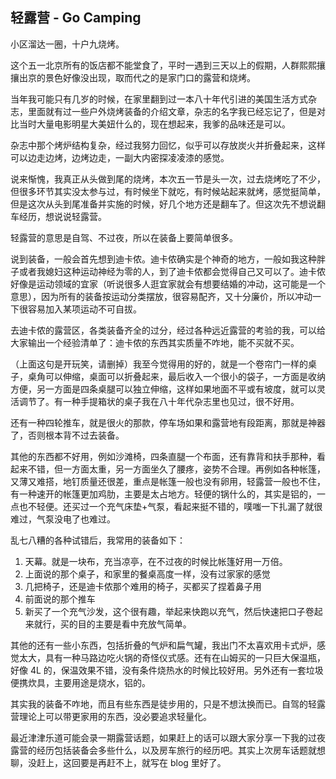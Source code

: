 ## 轻露营 - Go Camping

小区溜达一圈，十户九烧烤。

这个五一北京所有的饭店都不能堂食了，平时一遇到三天以上的假期，人群熙熙攘攘出京的景色好像没出现，取而代之的是家门口的露营和烧烤。

当年我可能只有几岁的时候，在家里翻到过一本八十年代引进的美国生活方式杂志，里面就有过一些户外烧烤装备的介绍文章，杂志的名字我已经忘记了，但是对比当时大量电影明星大美妞什么的，现在想起来，我爹的品味还是可以。

杂志中那个烤炉结构复杂，经过我努力回忆，似乎可以存放炭火并折叠起来，这样可以边走边烤，边烤边走，一副大内密探凌凌漆的感觉。

说来惭愧，我真正从头做到尾的烧烤，本次五一节是头一次，过去烧烤吃了不少，但很多环节其实没太参与过，有时候坐下就吃，有时候站起来就烤，感觉挺简单，但是这次从头到尾准备并实施的时候，好几个地方还是翻车了。但这次先不想说翻车经历，想说说轻露营。

轻露营的意思是自驾、不过夜，所以在装备上要简单很多。

说到装备，一般会首先想到迪卡侬。迪卡侬确实是个神奇的地方，一般如我这种胖子或者我媳妇这种运动神经为零的人，到了迪卡侬都会觉得自己又可以了。迪卡侬好像是运动领域的宜家（听说很多人逛宜家就会有想要结婚的冲动，这可能是一个意思），因为所有的装备按运动分类摆放，很容易配齐，又十分廉价，所以冲动一下很容易加入某项运动不可自拔。

去迪卡侬的露营区，各类装备齐全的过分，经过各种远近露营的考验的我，可以给大家输出一个经验清单了：迪卡侬的东西其实质量不咋地，能不买就不买。

（上面这句是开玩笑，请删掉）我至今觉得用的好的，就是一个卷帘门一样的桌子，桌角可以伸缩，桌面可以折叠起来，最后收入一个很小的袋子，一方面是收纳方便，另一方面是四条桌腿可以独立伸缩，这样如果地面不平或有坡度，就可以灵活调节了。有一种手提箱状的桌子我在八十年代杂志里也见过，很不好用。

还有一种四轮推车，就是很火的那款，停车场如果和露营地有段距离，那就是神器了，否则根本背不过去装备。

其他的东西都不好用，例如沙滩椅，四条直腿一个布面，还有靠背和扶手那种，看起来不错，但一方面太重，另一方面坐久了腰疼，姿势不合理。再例如各种帐篷，又薄又难搭，地钉质量还很差，重点是帐篷一般也没有卵用，轻露营一般也不住，有一种速开的帐篷更加鸡肋，主要是太占地方。轻便的锅什么的，其实是铝的，一点也不轻便。还买过一个充气床垫+气泵，看起来挺不错的，噗嗤一下扎漏了就很难过，气泵没电了也难过。

乱七八糟的各种试错后，我常用的装备如下：
1. 天幕。就是一块布，充当凉亭，在不过夜的时候比帐篷好用一万倍。
2. 上面说的那个桌子，和家里的餐桌高度一样，没有过家家的感觉
3. 几把椅子，还是迪卡侬那个难用的椅子，买都买了捏着鼻子用
4. 前面说的那个推车
5. 新买了一个充气沙发，这个很有趣，举起来快跑以充气，然后快速把口子卷起来就行，买的目的主要是看中充放气简单。

其他的还有一些小东西，包括折叠的气炉和扁气罐，我出门不太喜欢用卡式炉，感觉太大，具有一种马路边吃火锅的奇怪仪式感。还有在山姆买的一只巨大保温瓶，好像 4L 的，保温效果不错，没有条件烧热水的时候比较好用。另外还有一套垃圾便携炊具，主要用途是烧水，铝的。

其实我的装备不咋地，而且有些东西是徒步用的，只是不想汰换而已。自驾的轻露营理论上可以带更家用的东西，没必要追求轻量化。

最近津津乐道可能会录一期露营话题，如果赶上的话可以跟大家分享一下我的过夜露营的经历包括装备会多些什么，以及房车旅行的经历吧。其实上次房车话题就想聊，没赶上，这回要是再赶不上，就写在 blog 里好了。
